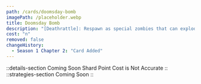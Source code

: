 ```yaml
---
path: /cards/doomsday-bomb
imagePath: /placeholder.webp
title: Doomsday Bomb
description: "[Deathrattle]: Respawn as special zombies that can explode."
cost: "n"
removed: false
changeHistory:
  - Season 1 Chapter 2: "Card Added"
---
```

::details-section
Coming Soon
Shard Point Cost is Not Accurate
::
::strategies-section
Coming Soon
::